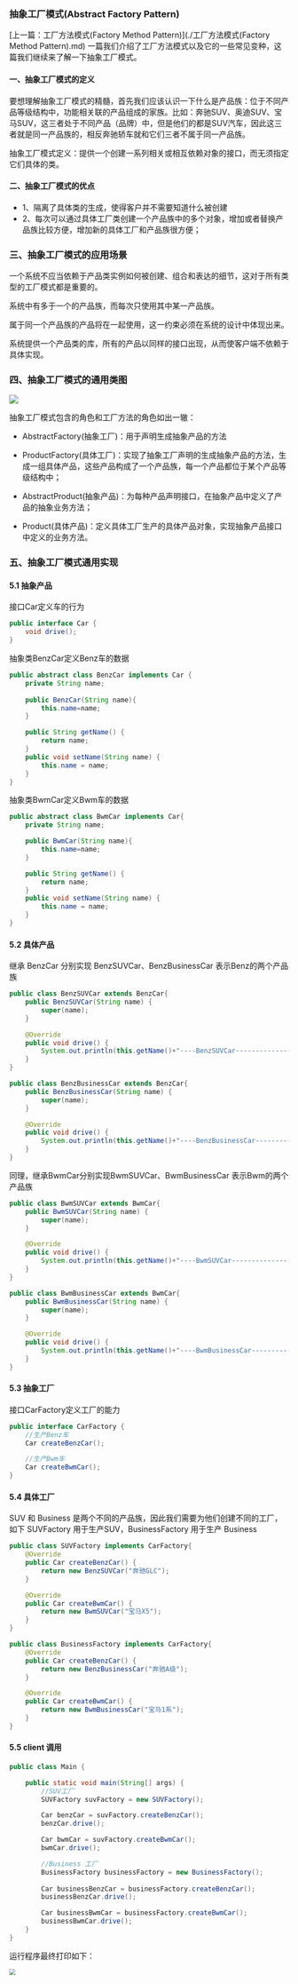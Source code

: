 ###  抽象工厂模式(Abstract Factory Pattern)



[上一篇：工厂方法模式(Factory Method Pattern)](./工厂方法模式(Factory Method Pattern).md) 一篇我们介绍了工厂方法模式以及它的一些常见变种，这篇我们继续来了解一下抽象工厂模式。



#### 一、抽象工厂模式的定义

要想理解抽象工厂模式的精髓，首先我们应该认识一下什么是产品族：位于不同产品等级结构中，功能相关联的产品组成的家族。比如：奔驰SUV、奥迪SUV、宝马SUV，这三者处于不同产品（品牌）中，但是他们的都是SUV汽车，因此这三者就是同一产品族的，相反奔驰轿车就和它们三者不属于同一产品族。

抽象工厂模式定义：提供一个创建一系列相关或相互依赖对象的接口，而无须指定它们具体的类。

#### 二、抽象工厂模式的优点

- 1、隔离了具体类的生成，使得客户并不需要知道什么被创建
- 2、每次可以通过具体工厂类创建一个产品族中的多个对象，增加或者替换产品族比较方便，增加新的具体工厂和产品族很方便；

### 三、抽象工厂模式的应用场景

一个系统不应当依赖于产品类实例如何被创建、组合和表达的细节，这对于所有类型的工厂模式都是重要的。

系统中有多于一个的产品族，而每次只使用其中某一产品族。

属于同一个产品族的产品将在一起使用，这一约束必须在系统的设计中体现出来。

系统提供一个产品类的库，所有的产品以同样的接口出现，从而使客户端不依赖于具体实现。

### 四、抽象工厂模式的通用类图

![](https://pics5.baidu.com/feed/0823dd54564e9258017177343e9fbf5ecdbf4e43.jpeg?token=df1aee257ff25118f35cb593876c2018)

抽象工厂模式包含的角色和工厂方法的角色如出一辙：

* AbstractFactory(抽象工厂)：用于声明生成抽象产品的方法

* ProductFactory(具体工厂)：实现了抽象工厂声明的生成抽象产品的方法，生成一组具体产品，这些产品构成了一个产品族，每一个产品都位于某个产品等级结构中；

* AbstractProduct(抽象产品)：为每种产品声明接口，在抽象产品中定义了产品的抽象业务方法；

* Product(具体产品)：定义具体工厂生产的具体产品对象，实现抽象产品接口中定义的业务方法。



### 五、抽象工厂模式通用实现





#### 5.1 抽象产品

接口Car定义车的行为

```java
public interface Car {
    void drive();
}
```

抽象类BenzCar定义Benz车的数据

```java
public abstract class BenzCar implements Car {
    private String name;
    
    public BenzCar(String name){
        this.name=name;
    }

    public String getName() {
        return name;
    }
    public void setName(String name) {
        this.name = name;
    }
}
```

抽象类BwmCar定义Bwm车的数据

```java
public abstract class BwmCar implements Car{
    private String name;

    public BwmCar(String name){
        this.name=name;
    }

    public String getName() {
        return name;
    }
    public void setName(String name) {
        this.name = name;
    }
}
```



#### 5.2 具体产品

继承 BenzCar 分别实现 BenzSUVCar、BenzBusinessCar 表示Benz的两个产品族

```java
public class BenzSUVCar extends BenzCar{
    public BenzSUVCar(String name) {
        super(name);
    }

    @Override
    public void drive() {
        System.out.println(this.getName()+"----BenzSUVCar-----------------------");
    }
}

public class BenzBusinessCar extends BenzCar{
    public BenzBusinessCar(String name) {
        super(name);
    }

    @Override
    public void drive() {
        System.out.println(this.getName()+"----BenzBusinessCar-----------------------");
    }
}
```

同理，继承BwmCar分别实现BwmSUVCar、BwmBusinessCar 表示Bwm的两个产品族

```java
public class BwmSUVCar extends BwmCar{
    public BwmSUVCar(String name) {
        super(name);
    }

    @Override
    public void drive() {
        System.out.println(this.getName()+"----BwmSUVCar-----------------------");
    }
}

public class BwmBusinessCar extends BwmCar{
    public BwmBusinessCar(String name) {
        super(name);
    }

    @Override
    public void drive() {
        System.out.println(this.getName()+"----BwmBusinessCar-----------------------");
    }
}
```



#### 5.3 抽象工厂

接口CarFactory定义工厂的能力

```java
public interface CarFactory {
    //生产Benz车
    Car createBenzCar();

    //生产Bwm车
    Car createBwmCar();
}
```



#### 5.4 具体工厂

SUV 和 Business 是两个不同的产品族，因此我们需要为他们创建不同的工厂，如下 SUVFactory 用于生产SUV，BusinessFactory 用于生产 Business

```java
public class SUVFactory implements CarFactory{
    @Override
    public Car createBenzCar() {
        return new BenzSUVCar("奔驰GLC");
    }

    @Override
    public Car createBwmCar() {
        return new BwmSUVCar("宝马X5");
    }
}

public class BusinessFactory implements CarFactory{
    @Override
    public Car createBenzCar() {
        return new BenzBusinessCar("奔驰A级");
    }

    @Override
    public Car createBwmCar() {
        return new BwmBusinessCar("宝马1系");
    }
}
```



#### 5.5 client 调用

```java
public class Main {

    public static void main(String[] args) {
        //SUV工厂
        SUVFactory suvFactory = new SUVFactory();

        Car benzCar = suvFactory.createBenzCar();
        benzCar.drive();

        Car bwmCar = suvFactory.createBwmCar();
        bwmCar.drive();

        //Business 工厂
        BusinessFactory businessFactory = new BusinessFactory();
        
        Car businessBenzCar = businessFactory.createBenzCar();
        businessBenzCar.drive();

        Car businessBwmCar = businessFactory.createBwmCar();
        businessBwmCar.drive();
    }
}
```

运行程序最终打印如下：

<img src="img/%E6%88%AA%E5%B1%8F2022-02-16%20%E4%B8%8B%E5%8D%886.51.56.png" style="zoom:67%;" />